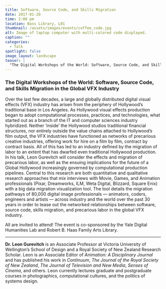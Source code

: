 ```yaml
---
title: Software, Source Code, and Skills Migration
date: 2017-01-20 
time: 2:00 pm
location: Bass Library, L01
thumbnail: /assets/images/events/coffee_code.jpg
alt: Image of laptop computer with multi-colored code displayed.
caption: ""
categories: 
  - Talk
spotlight: false 
image_layout: landscape
teaser: |
  "The Digital Workshops of the World: Software, Source Code, and Skills Migration in the Global VFX Industry January 20 at 2:00pm in Bass Library, L01 Over the last few decades, a large and globally..."
---
```


### The Digital Workshops of the World: Software, Source Code, and Skills Migration in the Global VFX Industry

Over the last few decades, a large and globally distributed digital visual effects (VFX) industry has arisen from the periphery of Hollywood’s traditional base in Los Angeles. As Hollywood visual effects production began to adopt computational processes, practices, and technologies, what started out as a branch of the IT and computer sciences industry hybridized. Neither ‘inside’ the Hollywood studios traditional financial structures, nor entirely outside the value chains attached to Hollywood’s film output, the VFX industries have functioned as networks of precarious creative industries, offering work for hire on a film by film, contract by contract basis. All of this has led to an industry defined by the migration of labor to an extent that has dwarfed even traditional Hollywood production. In his talk, Leon Gurevitch will consider the effects and migration of precarious labor, as well as the ensuing implications for the future of a Global Hollywood increasingly governed by computational production pipelines. Central to this research are both quantitative and qualitative research approaches that mix interviews with Movie, Games, and Animation professionals (Pixar, Dreamworks, ILM, Weta Digital, Blizzard, Square Enix) with a big data migration visualization tool. The tool details the migration pathways of 80,000 digital image professionals — animators, coders, engineers and artists — across industry and the world over the past 30 years in order to tease out the networked relationships between software, source code, skills migration, and precarious labor in the global VFX industry.
   
All are invited to attend! The event is co-sponsored by the Yale Digital Humanities Lab and Robert B. Haas Family Arts Library.

---

**Dr. Leon Gurevitch** is an Associate Professor at Victoria University of Wellington’s School of Design and a Royal Society of New Zealand Research Scholar. Leon is an Associate Editor of *Animation: A Disciplinary Journal* and has published his work in *Continuum*, *The Journal of the Royal Society of New Zealand*, *The Journal of Television and New Media*, *Senses of Cinema*, and others. Leon currently lectures graduate and postgraduate courses in photographics, computational cultures, and the politics of systems design.
